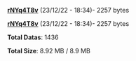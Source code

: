 [**rNYq4T8v**](/data/rNYq4T8v.txt) (23/12/22 - 18:34)- 2257 bytes

[**rNYq4T8v**](/data/rNYq4T8v.txt) (23/12/22 - 18:34)- 2257 bytes

**Total Datas**: 1436

**Total Size**: 8.92 MB / 8.9 MB